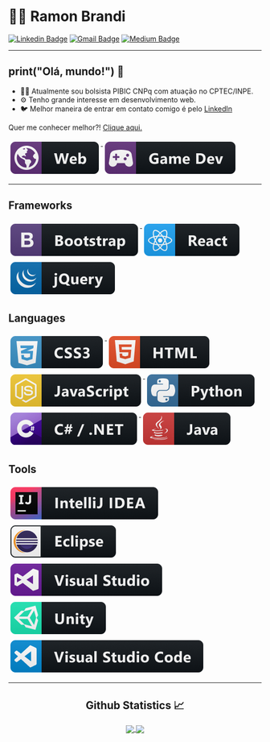 
# :man_technologist: Ramon Brandi

[![Linkedin Badge](https://img.shields.io/badge/-LinkedIn-blue?style=flat-square&logo=Linkedin&logoColor=white&link=https://www.linkedin.com/in/ramonbrandi/)](https://www.linkedin.com/in/ramonbrandi/)
[![Gmail Badge](https://img.shields.io/badge/-Gmail-c14438?style=flat-square&logo=Gmail&logoColor=white&link=mailto:ramonbrand@gmail.com)](mailto:ramonbrand@gmail.com)
[![Medium Badge](https://img.shields.io/badge/-Medium-black?style=flat-square&logo=Medium&logoColor=white&link=https://medium.com/ramones-py)](https://medium.com/ramones-py)

---


## print("Olá, mundo!") 👋

- 👨‍💻 Atualmente sou bolsista PIBIC CNPq com atuação no CPTEC/INPE.
- ⚙️ Tenho grande interesse em desenvolvimento web.
- 🐦 Melhor maneira de entrar em contato comigo é pelo [LinkedIn](https://www.linkedin.com/in/ramonbrandi/)


Quer me conhecer melhor?! [Clique aqui.](https://medium.com/ramones-py/quem-sou-eu-20aced258459)

   <a href="#">
    <img src="./packs/web.png" alt="web" style="vertical-align:top; margin:6px 4px">
  </a>  
  
  <a href="#">
    <img src="./packs/gamedev.png" alt="game" style="vertical-align:top; margin:6px 4px">
  </a>  

---

## Frameworks 

   <a href="#">
    <img src="./packs/bootstrap.png" alt="bootstrap" style="vertical-align:top; margin:6px 4px">
  </a>    


  <a href="#">
    <img src="./packs/react.png" alt="react" style="vertical-align:top; margin:6px 4px">
  </a>  

  <a href="#">
    <img src="./packs/jquery.png" alt="jquery" style="vertical-align:top; margin:6px 4px">
  </a> 

</p>

## Languages 

  <a href="#">
    <img src="./packs/css3.png" alt="css3" style="vertical-align:top; margin:6px 4px">
  </a>


  <a href="#">
    <img src="./packs/html.png" alt="html" style="vertical-align:top; margin:6px 4px">
  </a>   

  <a href="#">
    <img src="./packs/js.png" alt="js" style="vertical-align:top; margin:6px 4px">
  </a>  

  <a href="#">
    <img src="./packs/python.png" alt="python" style="vertical-align:top; margin:6px 4px">
  </a>  

  <a href="#">
    <img src="./packs/csharp.png" alt="csharp" style="vertical-align:top; margin:6px 4px">
  </a>  
  
  <a href="#">
    <img src="./packs/java.png" alt="java" style="vertical-align:top; margin:6px 4px">
  </a>


</p>

## Tools

  <a href="#">
    <img src="./packs/jetbrains_intellij.png" alt="intelli" style="vertical-align:top; margin:6px 4px">
  </a>
  <a href="#">
   <img src="./packs/eclipse.png" alt="eclipse" style="vertical-align:top; margin:6px 4px">
  </a>
  
  <a href="#">
    <img src="./packs/visualstudio.png" alt="visual studio" style="vertical-align:top; margin:6px 4px">
  </a>
    <a href="#">
      <img src="./packs/unity.png" alt="unity" style="vertical-align:top; margin:6px 4px">
    </a>
      <a href="#">
    <img src="./packs/visualstudio_code.png" alt="visual studio code" style="vertical-align:top; margin:6px 4px">
  </a>

  
  



--- 



  <h2 align="center"> Github Statistics 📈 </h2>
  
  <div align="center"> 
     <a href="">
      <img align="center" src="https://github-readme-stats-sigma-five.vercel.app/api?username=RamonBrandi&show_icons=true&include_all_commits=true&count_private=true&theme=react&line_height=40" />
    </a>
    <a href="">
      <img align="center" src="https://github-readme-stats.vercel.app/api/top-langs/?username=RamonBrandi&theme=react&line_height=40&hide=css"/>
    </a>
</div


